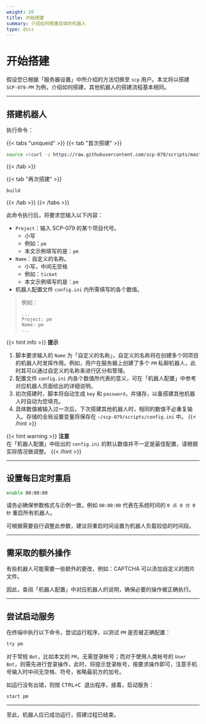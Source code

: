```yaml
---
weight: 20
title: 开始搭建
summary: 介绍如何搭建具体的机器人
type: docs
---
```


# 开始搭建

假设您已根据「服务器设置」中所介绍的方法切换至 `scp` 用户。本文将以搭建 `SCP-079-PM` 为例，介绍如何搭建，其他机器人的搭建流程基本相同。

---

## 搭建机器人

执行命令：

{{< tabs "uniqueid" >}}
{{< tab "首次搭建" >}}
```bash
source <(curl -s https://raw.githubusercontent.com/scp-079/scripts/master/build.sh)
```
{{< /tab >}}

{{< tab "再次搭建" >}}
```bash
build
```
{{< /tab >}}
{{< /tabs >}}

此命令执行后，将要求您输入以下内容：

- `Project`：输入 SCP-079 的某个项目代号。
    - 小写
    - 例如：`pm`
    - 本文示例填写的是：`pm`
- `Name`：自定义的名称。
    - 小写，中间无空格
    - 例如：`ticket`
    - 本文示例填写的是：`pm`
- 机器人配置文件 `config.ini` 内所需填写的各个数值。

> 例如：
>
> ```
> ...
> Project: pm
> Name: pm
> ...
> ```

{{< hint info >}}
**提示**  

1. 脚本要求输入的 `Name` 为「自定义的名称」，自定义的名称将在创建多个同项目的机器人时发挥作用。例如，用户在服务器上创建了多个 `PM` 私聊机器人，此时其可以通过自定义的名称来进行区分和管理。
2. 配置文件 `config.ini` 内各个数值所代表的意义，可在「机器人配置」中参考对应机器人页面给出的详细说明。
3. 初次搭建时，脚本将自动生成 `key` 和 `password`，并储存，以备搭建其他机器人时自动为您填充。
4. 具体数值被输入过一次后，下次搭建其他机器人时，相同的数值不必重复输入。存储的全局设置变量将保存在 `~/scp-079/scripts/config.ini` 中。
{{< /hint >}}

{{< hint warning >}}
**注意**  
在「机器人配置」中给出的 `config.ini` 的默认数值并不一定是最佳配置，请根据实际情况做调整。
{{< /hint >}}

---

## 设置每日定时重启

```bash
enable 00:00:00
```

请务必确保参数格式与示例一致，例如 `00:00:00` 代表在系统时间的 `0 点 0 分 0 秒` 重启所有机器人。

可根据需要自行调整此参数，建议将重启时间设置为机器人负载较低的时间段。

---

## 需采取的额外操作

有些机器人可能需要一些额外的更改，例如：CAPTCHA 可以添加自定义的图片文件。

因此，查阅「机器人配置」中对应机器人的说明，确保必要的操作被正确执行。

---

## 尝试启动服务

在终端中执行以下命令，尝试运行程序，以测试 `PM` 是否被正确配置：

```bash
try pm
```

对于常规 `Bot`，比如本文的 `PM`，无需登录帐号；而对于使用人类帐号的 `User Bot`，则需先进行登录操作，此时，将提示登录帐号，按要求操作即可，注意手机号输入时中间无空格、符号，省略最前方的加号。

如运行没有出错，则按 <kbd><kbd>CTRL</kbd>+<kbd>C</kbd> 退出程序，接着，启动服务：

```bash
start pm
```

---

至此，机器人应已成功运行，搭建过程已结束。
